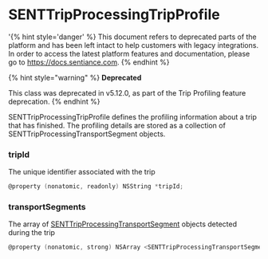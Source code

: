 # SENTTripProcessingTripProfile

'{% hint style='danger' %} This document refers to deprecated parts of the platform and has been left intact to help customers with legacy integrations. In order to access the latest platform features and documentation, please go to https://docs.sentiance.com. {% endhint %}

{% hint style="warning" %}
**Deprecated**

This class was deprecated in v5.12.0, as part of the Trip Profiling feature deprecation.
{% endhint %}

SENTTripProcessingTripProfile defines the profiling information about a trip that has finished. The profiling details are stored as a collection of SENTTripProcessingTransportSegment objects.

### tripId

The unique identifier associated with the trip

```objectivec
@property (nonatomic, readonly) NSString *tripId;
```

### transportSegments

The array of [SENTTripProcessingTransportSegment](transportsegment-1.md) objects detected during the trip

```objectivec
@property (nonatomic, strong) NSArray <SENTTripProcessingTransportSegment *> *transportSegments;
```
